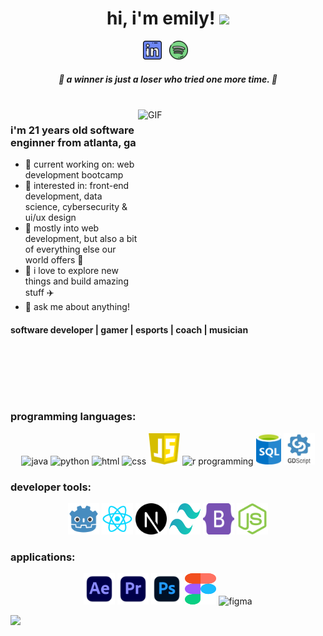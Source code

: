 <!-- my introduction -->
<div align="center">
  <h1> hi, i'm emily! <img src="https://media.giphy.com/media/mGcNjsfWAjY5AEZNw6/giphy.gif" width="50"></h1>
</div>

<!-- my linkedln and spotify link -->
  <p align='center'>
   <a href="https://www.linkedin.com/in/emilyxzhu/"><img height="30" src="https://raw.githubusercontent.com/8bithemant/8bithemant/master/linkedin.png?raw=true"></a>&nbsp;&nbsp;
   <a href="https://open.spotify.com/user/kyungiii?si=c65c9b1807ab40c5"><img height="30" src="https://raw.githubusercontent.com/8bithemant/8bithemant/master/spotify.png?raw=true"></a>&nbsp;&nbsp;
  </p>

<!-- quote -->
  <h5 align="center">
   <i> 🌟 a winner is just a loser who tried one more time. 🌟 </i>
  </h5>


 
<!-- gif -->
<br />
<img align="right" height="300px" width="300px" alt="GIF" src="https://media.giphy.com/media/QDjpIL6oNCVZ4qzGs7/giphy.gif" />

<!-- about me -->
<p align="center">
  <h3> i'm 21 years old software enginner from atlanta, ga</h3>
</p>

 - 🍙 current working on: web development bootcamp
 - 🍣 interested in: front-end development, data science, cybersecurity & ui/ux design
 - 🍥 mostly into web development, but also a bit of everything else our world offers 💙
 - 🍱 i love to explore new things and build amazing stuff ✈️
 - 💬 ask me about anything!

 <p align="center">
  <h4> software developer | gamer | esports | coach | musician  </h4>
   </p>

<!-- extra spaces -->
<p>&nbsp</p>
<p>&nbsp</p>
<p>&nbsp</p>

### programming languages:
<p align="center"> 
   <img src="https://github.com/itswindee/itswindee/assets/113081325/e30f6882-8cec-47f8-88df-e8e71a620bb0" alt="java" height="50" width="50" /> 
  <img src="https://github.com/itswindee/itswindee/assets/113081325/e5f3b701-c3ef-4765-8a27-bcf89f984957" alt="python" height="50" width="50" /> 
  <img src="https://github.com/itswindee/itswindee/assets/113081325/d4924fff-cf1b-4492-821b-33eb6bd34830" alt="html" height="50" width="50" /> 
  <img src="https://github.com/itswindee/itswindee/assets/113081325/2e2c7a74-aa2e-4d7e-8ea7-f34c7ebd82d7" alt="css" height="50" width="50" /> 
  <a href="https://developer.mozilla.org/en-US/docs/Web/JavaScript" target="_blank" rel="noreferrer"><img src="Skills/javascript.png" width="50" height="50" alt="JavaScript" /></a>
  <img src="https://github.com/itswindee/itswindee/assets/113081325/f6650ff4-b077-4af8-905a-7ce6d2b2f7b0)" alt="r programming" height="50" width="50" /> 
  <img src="Skills/sql.png" alt="sql" height="50" width="40" /> 
  <img src="Skills/gdscript.png" alt="gdscript" height="50" width="50" /> 
</p>
 
### developer tools:
<p align="center">
  <img src="Skills/godot.png" alt="godot" height="50" width="50" /> 
  <img src="Skills/react.png" alt="react" height="50" width="50" /> 
  <img src="Skills/nextjs.svg" alt="nextjs" height="50" width="50" /> 
  <img src="Skills/tailwindcss.png" alt="tailwindcss" height="50" width="50" /> 
  <img src="Skills/bootstrap.png" alt="bootstrap" height="50" width="50" /> 
  <img src="Skills/nodejs.png" alt="nodejs" height="50" width="50" /> 
</p>

### applications:
<p align="center">
  <img src="Skills/after effects.png" alt="after effects" height="50" width="50" /> 
  <img src="Skills/premierpro.png" alt="premier pro" height="50" width="50" /> 
  <img src="Skills/photoshop.png" alt="photoshop" height="50" width="50" /> 
  <img src="Skills/figma-1-logo-svg-vector.svg" alt="figma" height="50" width="50" /> 
  <img src="https://github.com/itswindee/itswindee/assets/113081325/c9aa0d9d-f288-41ae-ad24-4e99bbc16704" alt="figma" height="50" width="50" /> 
</p>




<p align="left">
  <a href="https://github.com/itswindee/github-readme-stats"> <img  src="https://github-readme-stats.vercel.app/api/top-langs/?username=itswindee&layout=donut-vertical"/></a>
</p>

















